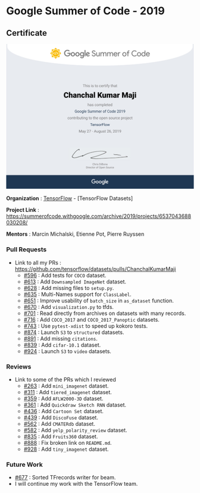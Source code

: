 # Google Summer of Code - 2019

## Certificate
<kbd><img src="https://github.com/ChanchalKumarMaji/Google-Summer-of-Code-2019/blob/master/Certificate/Certificate.jpg" /></kbd>

**Organization** : [TensorFlow](https://www.tensorflow.org/) - [TensorFlow Datasets]

**Project Link** : https://summerofcode.withgoogle.com/archive/2019/projects/6537043688030208/

**Mentors** : Marcin Michalski, Etienne Pot, Pierre Ruyssen

### Pull Requests
* Link to all my PRs : https://github.com/tensorflow/datasets/pulls/ChanchalKumarMaji
  * [#596](https://github.com/tensorflow/datasets/pull/596) : Add tests for `COCO` dataset.
  * [#613](https://github.com/tensorflow/datasets/pull/613) : Add `Downsampled ImageNet` dataset.
  * [#628](https://github.com/tensorflow/datasets/pull/628) : Add missing files to `setup.py`.
  * [#635](https://github.com/tensorflow/datasets/pull/635) : Multi-Names support for `ClassLabel`.
  * [#651](https://github.com/tensorflow/datasets/pull/651) : Improve usability of `batch_size` in `as_dataset` function.
  * [#670](https://github.com/tensorflow/datasets/pull/670) : Add `visualization.py` to tfds.
  * [#701](https://github.com/tensorflow/datasets/pull/701) : Read directly from archives on datasets with many records.
  * [#716](https://github.com/tensorflow/datasets/pull/716) : Add `COCO_2017` and `COCO_2017_Panoptic` datasets.
  * [#743](https://github.com/tensorflow/datasets/pull/743) : Use `pytest-xdist` to speed up kokoro tests.
  * [#874](https://github.com/tensorflow/datasets/pull/874) : Launch `S3` to `structured` datasets.
  * [#891](https://github.com/tensorflow/datasets/pull/891) : Add missing `citations`.
  * [#839](https://github.com/tensorflow/datasets/pull/839) : Add `cifar-10.1` dataset.
  * [#924](https://github.com/tensorflow/datasets/pull/924) : Launch `S3` to `video` datasets.

### Reviews
* Link to some of the PRs which I reviewed
  * [#263](https://github.com/tensorflow/datasets/pull/263) : Add `mini_imagenet` dataset.
  * [#311](https://github.com/tensorflow/datasets/pull/311) : Add `tiered_imagenet` dataset.
  * [#359](https://github.com/tensorflow/datasets/pull/359) : Add `AFLW2000-3D` dataset.
  * [#361](https://github.com/tensorflow/datasets/pull/361) : Add `Quickdraw Sketch RNN` dataset.
  * [#436](https://github.com/tensorflow/datasets/pull/436) : Add `Cartoon Set` dataset.
  * [#439](https://github.com/tensorflow/datasets/pull/439) : Add `DiscoFuse` dataset.
  * [#562](https://github.com/tensorflow/datasets/pull/562) : Add `CMATERdb` dataset.
  * [#582](https://github.com/tensorflow/datasets/pull/582) : Add `yelp_polarity_review` dataset.
  * [#835](https://github.com/tensorflow/datasets/pull/835) : Add `Fruits360` dataset.
  * [#888](https://github.com/tensorflow/datasets/pull/888) : Fix broken link on `README.md`.
  * [#928](https://github.com/tensorflow/datasets/pull/928) : Add `tiny_imagenet` dataset.

### Future Work
* [#677](https://github.com/tensorflow/datasets/issues/677) : Sorted TFrecords writer for beam.
* I will continue my work with the TensorFlow team.


<!---
https://drive.google.com/open?id=1zj3O-uGb-DP1_asrvPL5-zTsDjccPgzz
--->
